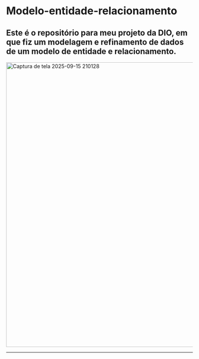 # Modelo-entidade-relacionamento
**Este é o repositório para meu projeto da DIO, em que fiz um modelagem e refinamento de dados de um modelo de entidade e relacionamento.** 
----------
<img width="876" height="769" alt="Captura de tela 2025-09-15 210128" src="https://github.com/user-attachments/assets/14962393-dfd1-477b-91d3-e6623b785223" />

---------
